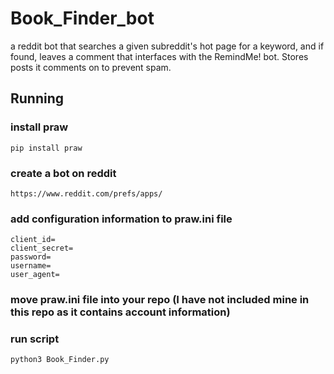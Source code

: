 # Book_Finder_bot
a reddit bot that searches a given subreddit's hot page for a keyword, and if found, leaves a comment that interfaces with the RemindMe! bot. Stores posts it comments on to prevent spam.

## Running

### install praw
```
pip install praw
```

### create a bot on reddit
```
https://www.reddit.com/prefs/apps/
```

### add configuration information to praw.ini file
```
client_id=
client_secret=
password=
username=
user_agent=
```

### move praw.ini file into your repo (I have not included mine in this repo as it contains account information)

### run script
```
python3 Book_Finder.py
```
